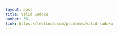 ```yaml
---
layout: post
title: Valid Sudoku
number: 36
link: https://leetcode.com/problems/valid-sudoku
---
```

